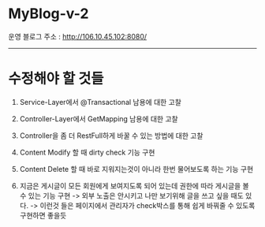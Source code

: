 # MyBlog-v-2

운영 블로그 주소 : http://106.10.45.102:8080/


---------------------------------------------
# 수정해야 할 것들

1) Service-Layer에서 @Transactional 남용에 대한 고찰

2) Controller-Layer에서 GetMapping 남용에 대한 고찰

3) Controller을 좀 더 RestFull하게 바꿀 수 있는 방법에 대한 고찰

4) Content Modify 할 때 dirty check 기능 구현

5) Content Delete 할 때 바로 지워지는것이 아니라 한번 물어보도록 하는 기능 구현

6) 지금은 게시글이 모든 회원에게 보여지도록 되어 있는데 권한에 따라 게시글을 볼 수 있는 기능 구현
-> 외부 노출은 안시키고 나만 보기위해 글을 쓰고 싶을 때도 있다.
-> 이런것 들은 페이지에서 관리자가 check박스를 통해 쉽게 바꿔줄 수 있도록 구현하면 좋을듯
